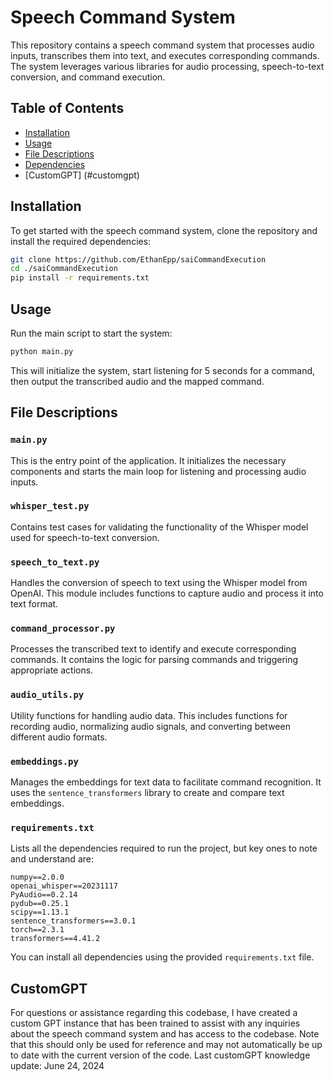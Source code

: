 # Speech Command System

This repository contains a speech command system that processes audio inputs, transcribes them into text, and executes corresponding commands. The system leverages various libraries for audio processing, speech-to-text conversion, and command execution.

## Table of Contents
- [Installation](#installation)
- [Usage](#usage)
- [File Descriptions](#file-descriptions)
- [Dependencies](#dependencies)
- [CustomGPT] (#customgpt)

## Installation

To get started with the speech command system, clone the repository and install the required dependencies:

```bash
git clone https://github.com/EthanEpp/saiCommandExecution
cd ./saiCommandExecution
pip install -r requirements.txt
```

## Usage

Run the main script to start the system:

```bash
python main.py
```

This will initialize the system, start listening for 5 seconds for a command, then output the transcribed audio and the mapped command.

## File Descriptions

### `main.py`
This is the entry point of the application. It initializes the necessary components and starts the main loop for listening and processing audio inputs.

### `whisper_test.py`
Contains test cases for validating the functionality of the Whisper model used for speech-to-text conversion.

### `speech_to_text.py`
Handles the conversion of speech to text using the Whisper model from OpenAI. This module includes functions to capture audio and process it into text format.

### `command_processor.py`
Processes the transcribed text to identify and execute corresponding commands. It contains the logic for parsing commands and triggering appropriate actions.

### `audio_utils.py`
Utility functions for handling audio data. This includes functions for recording audio, normalizing audio signals, and converting between different audio formats.

### `embeddings.py`
Manages the embeddings for text data to facilitate command recognition. It uses the `sentence_transformers` library to create and compare text embeddings.

### `requirements.txt`
Lists all the dependencies required to run the project, but key ones to note and understand are:
```plaintext
numpy==2.0.0
openai_whisper==20231117
PyAudio==0.2.14
pydub==0.25.1
scipy==1.13.1
sentence_transformers==3.0.1
torch==2.3.1
transformers==4.41.2
```
You can install all dependencies using the provided `requirements.txt` file.


## CustomGPT

For questions or assistance regarding this codebase, I have created a custom GPT instance that has been trained to assist with any inquiries about the speech command system and has access to the codebase. Note that this should only be used for reference and may not automatically be up to date with the current version of the code. Last customGPT knowledge update: June 24, 2024
